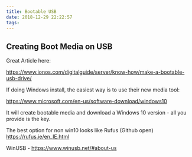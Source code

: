 ```yaml
---
title: Bootable USB
date: 2018-12-29 22:22:57
tags:
---
```


## Creating Boot Media on USB

Great Article here:

<https://www.ionos.com/digitalguide/server/know-how/make-a-bootable-usb-drive/>

If doing Windows install, the easiest way is to use their new media tool:

<https://www.microsoft.com/en-us/software-download/windows10>

It will create bootable media and download a Windows 10 version - all you provide is the key.

The best option for non win10 looks like Rufus (Github open)
<https://rufus.ie/en_IE.html>

WinUSB - https://www.winusb.net/#about-us